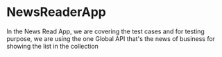 # NewsReaderApp

In the News Read App, we are covering the test cases and for testing purpose, we are using the one Global API that's the news of business for showing the list in the collection
